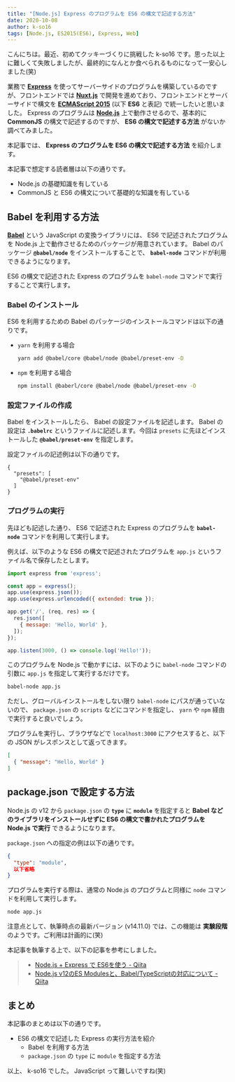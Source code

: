 ```yaml
---
title: "[Node.js] Express のプログラムを ES6 の構文で記述する方法"
date: 2020-10-08
author: k-so16
tags: [Node.js, ES2015(ES6), Express, Web]
---
```


こんにちは。最近、初めてクッキーづくりに挑戦した k-so16 です。思った以上に難しくて失敗しましたが、最終的になんとか食べられるものになって一安心しました(笑)

業務で **[Express](https://expressjs.com/)** を使ってサーバーサイドのプログラムを構築しているのですが、フロントエンドでは **[Nuxt.js](https://nuxtjs.org/)** で開発を進めており、フロントエンドとサーバーサイドで構文を **[ECMAScript 2015](http://www.ecma-international.org/ecma-262/6.0/)** (以下 **ES6** と表記) で統一したいと思いました。 Express のプログラムは **[Node.js](https://nodejs.org/)** 上で動作させるので、基本的に **CommonJS** の構文で記述するのですが、 **ES6 の構文で記述する方法** がないか調べてみました。

本記事では、 **Express のプログラムを ES6 の構文で記述する方法** を紹介します。

本記事で想定する読者層は以下の通りです。

- Node.js の基礎知識を有している
- CommonJS と ES6 の構文について基礎的な知識を有している

## Babel を利用する方法

**[Babel](https://babeljs.io/)** という JavaScript の変換ライブラリには、 ES6 で記述されたプログラムを Node.js 上で動作させるためのパッケージが用意されています。 Babel のパッケージ **`@babel/node`** をインストールすることで、 **`babel-node`** コマンドが利用できるようになります。

ES6 の構文で記述された Express のプログラムを `babel-node` コマンドで実行することで実行します。

### Babel のインストール

ES6 を利用するための Babel のパッケージのインストールコマンドは以下の通りです。

- `yarn` を利用する場合

    ```bash
    yarn add @babel/core @babel/node @babel/preset-env -D
    ```

- `npm` を利用する場合

    ```bash
    npm install @baberl/core @babel/node @babel/preset-env -D
    ```

### 設定ファイルの作成

Babel をインストールしたら、 Babel の設定ファイルを記述します。 Babel の設定は **`.babelrc`** というファイルに記述します。今回は `presets` に先ほどインストールした **`@babel/preset-env`** を指定します。

設定ファイルの記述例は以下の通りです。

```
{
  "presets": [
    "@babel/preset-env"
  ]
}
```

### プログラムの実行

先ほども記述した通り、 ES6 で記述された Express のプログラムを **`babel-node`** コマンドを利用して実行します。

例えば、以下のような ES6 の構文で記述されたプログラムを `app.js` というファイル名で保存したとします。

```js
import express from 'express';

const app = express();
app.use(express.json());
app.use(express.urlencoded({ extended: true });

app.get('/', (req, res) => {
  res.json([
    { message: 'Hello, World' },
  ]);
});

app.listen(3000, () => console.log('Hello!'));
```

このプログラムを Node.js で動かすには、以下のように `babel-node` コマンドの引数に `app.js` を指定して実行するだけです。

```bash
babel-node app.js
```

ただし、グローバルインストールをしない限り `babel-node` にパスが通っていないので、 `package.json` の `scripts` などにコマンドを指定し、 `yarn` や `npm` 経由で実行すると良いでしょう。

プログラムを実行し、ブラウザなどで `localhost:3000` にアクセスすると、以下の JSON がレスポンスとして返ってきます。

```json
[
  { "message": "Hello, World" }
]
```

## package.json で設定する方法

Node.js の v12 から `package.json` の **`type`** に **`module`** を指定すると **Babel などのライブラリをインストールせずに ES6 の構文で書かれたプログラムを Node.js で実行** できるようになります。

`package.json` への指定の例は以下の通りです。

```json
{
  "type": "module",
  以下省略
}
```

プログラムを実行する際は、通常の Node.js のプログラムと同様に `node` コマンドを利用して実行します。

```bash
node app.js
```

注意点として、執筆時点の最新バージョン (v14.11.0) では、この機能は **実験段階** のようです。ご利用は計画的に(笑)

本記事を執筆する上で、以下の記事を参考にしました。

> - [Node.js + Express で ES6を使う - Qiita](https://qiita.com/quzq/items/b7c2a20cfa3c16f4468b)
> - [Node.js v12のES Modulesと、Babel/TypeScriptの対応について - Qiita](https://qiita.com/shimataro999/items/8a63ec06f33ccd2ea9ca)

## まとめ

本記事のまとめは以下の通りです。

- ES6 の構文で記述した Express の実行方法を紹介
    - Babel を利用する方法
    - `package.json` の `type` に `module` を指定する方法

以上、 k-so16 でした。 JavaScript って難しいですね(笑)